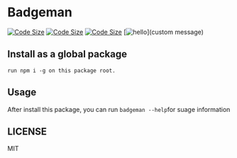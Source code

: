 # Badgeman

[//]: # (inserted by Badgeman)
[![Code Size](https://img.shields.io/github/languages/code-size/JaydenLiang/badgeman.svg?style=flat)]() [![Code Size](https://img.shields.io/github/repo-size/JaydenLiang/badgeman.svg?style=flat)]() [![Code Size](https://img.shields.io/github/tag/JaydenLiang/badgeman.svg?style=flat)]() [![hello](https://img.shields.io/endpoint.svg?url=https%3A%2F%2Fraw.githubusercontent.com%2FJaydenLiang%2Fbadgeman%2Fdevelop%2Fmetadata%2Fbadges%2Fbadge-3&style=flat)](custom message)

## Install as a global package

`run npm i -g on this package root.`

## Usage

After install this package, you can run `badgeman --help`for suage information

## LICENSE

MIT
